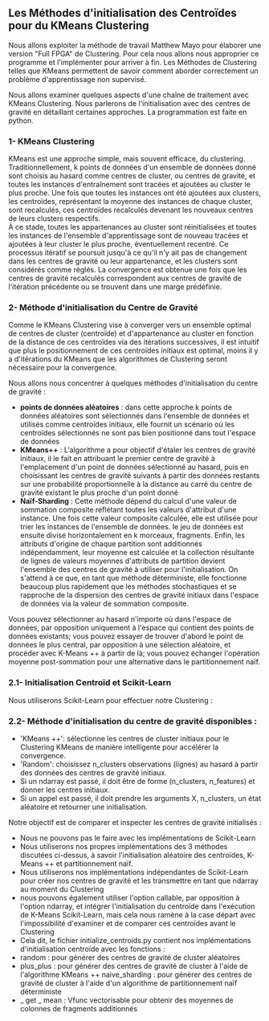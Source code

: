 ## Les Méthodes d'initialisation des Centroïdes pour du KMeans Clustering

Nous allons exploiter la méthode de travail Matthew Mayo pour élaborer une version "Full FPGA" de
Clustering. Pour cela nous allons nous approprier ce programme et l'implémenter pour arriver à fin. Les
Méthodes de Clustering telles que KMeans permettent de savoir comment aborder correctement un problème
d'apprentissage non supervisé.

Nous allons examiner quelques aspects d'une chaîne de traitement avec KMeans Clustering. Nous parlerons
de l'initialisation avec des centres de gravité en détaillant certaines approches. La programmation est faite en
python.

### 1- KMeans Clustering

KMeans est une approche simple, mais souvent efficace, du clustering. Traditionnellement, k points de
données d'un ensemble de données donné sont choisis au hasard comme centres de cluster, ou centres de
gravité, et toutes les instances d'entraînement sont tracées et ajoutées au cluster le plus proche. Une fois que
toutes les instances ont été ajoutées aux clusters, les centroïdes, représentant la moyenne des instances de
chaque cluster, sont recalculés, ces centroïdes recalculés devenant les nouveaux centres de leurs clusters
respectifs.  
À ce stade, toutes les appartenances au cluster sont réinitialisées et toutes les instances de l'ensemble
d'apprentissage sont de nouveau tracées et ajoutées à leur cluster le plus proche, éventuellement recentré. Ce
processus itératif se poursuit jusqu'à ce qu'il n'y ait pas de changement dans les centres de gravité ou leur
appartenance, et les clusters sont considérés comme réglés.
La convergence est obtenue une fois que les centres de gravité recalculés correspondent aux centres de
gravité de l'itération précédente ou se trouvent dans une marge prédéfinie.

### 2- Méthode d'initialisation du Centre de Gravité

Comme le KMeans Clustering vise à converger vers un ensemble optimal de centres de cluster (centroïde) et
d'appartenance au cluster en fonction de la distance de ces centroïdes via des itérations successives, il est
intuitif que plus le positionnement de ces centroïdes initiaux est optimal, moins il y a d'itérations du KMeans
que les algorithmes de Clustering seront nécessaire pour la convergence.  

Nous allons nous concentrer à quelques méthodes d'initialisation du centre de gravité : 
- **points de données aléatoires** : dans cette approche k points de données aléatoires sont sélectionnés dans
l'ensemble de données et utilisés comme centroïdes initiaux, elle fournit un scénario où les centroïdes
sélectionnés ne sont pas bien positionné dans tout l'espace de données  
- **KMeans++** : L'algorithme a pour objectif d'étaler les centres de gravité initiaux, il le fait en attribuant le
premier centre de gravité à l'emplacement d'un point de données sélectionné au hasard, puis en choisissant
les centres de gravité suivants à partir des données restants sur une probabilité proportionnelle à la distance
au carré du centre de gravité existant le plus proche d'un point donné  
- **Naïf-Sharding** : Cette méthode dépend du calcul d'une valeur de sommation composite reflétant toutes les
valeurs d'attribut d'une instance. Une fois cette valeur composite calculée, elle est utilisée pour trier les
instances de l'ensemble de données. le jeu de données est ensuite divisé horizontalement en k morceaux,
fragments. Enfin, les attributs d'origine de chaque partition sont additionnés indépendamment, leur moyenne
est calculée et la collection résultante de lignes de valeurs moyennes d'attributs de partition devient
l'ensemble des centres de gravité à utiliser pour l'initialisation. On s'attend à ce que, en tant que méthode
déterministe, elle fonctionne beaucoup plus rapidement que les méthodes stochastiques et se rapproche de la dispersion des centres de gravité initiaux dans l'espace de données via la valeur de sommation composite.

Vous pouvez sélectionner au hasard n'importe où dans l'espace de données, par opposition uniquement à
l'espace qui contient des points de données existants; vous pouvez essayer de trouver d'abord le point de
données le plus central, par opposition à une sélection aléatoire, et procéder avec K-Means ++ à partir de là;
vous pouvez échanger l'opération moyenne post-sommation pour une alternative dans le partitionnement
naïf.

### 2.1- Initialisation Centroïd et Scikit-Learn

Nous utiliserons Scikit-Learn pour effectuer notre Clustering :


### 2.2- Méthode d'initialisation du centre de gravité disponibles :

- 'KMeans ++': sélectionne les centres de cluster initiaux pour le Clustering KMeans de manière
intelligente pour accélérer la convergence.  
- 'Random': choisissez n_clusters observations (lignes) au hasard à partir des données des centres de gravité initiaux.  
- Si un ndarray est passé, il doit être de forme (n_clusters, n_features) et donner les centres initiaux.  
- Si un appel est passé, il doit prendre les arguments X, n_clusters, un état aléatoire et retourner une initialisation.
  
Notre objectif est de comparer et inspecter les centres de gravité initialisés :  
- Nous ne pouvons pas le faire avec les implémentations de Scikit-Learn  
- Nous utiliserons nos propres implémentations des 3 méthodes discutées ci-dessus, à savoir
l'initialisation aléatoire des centroïdes, K-Means ++ et partitionnement naïf.  
- Nous utiliserons nos implémentations indépendantes de Scikit-Learn pour créer nos centres de
gravité et les transmettre en tant que ndarray au moment du Clustering  
- nous pouvons également utiliser l'option callable, par opposition à l'option ndarray, et intégrer l'initialisation du centroïde dans l'exécution de K-Means Scikit-Learn, mais cela nous ramène à la case départ avec l'impossibilité d'examiner et de comparer ces centroïdes avant le Clustering  
- Cela dit, le fichier initialize_centroids.py contient nos implémentations d'initialisation centroïde avec les fonctions :  
- random : pour générer des centres de gravité de cluster aléatoires  
- plus_plus : pour générer des centres de gravité de cluster à l'aide de l'algorithme KMeans ++
naive_sharding : pour générer des centres de gravité de cluster à l'aide d'un algorithme de
partitionnement naïf déterministe  
- _ get _ mean : Vfunc vectorisable pour obtenir des moyennes de colonnes de fragments additionnés
